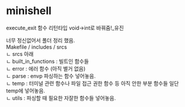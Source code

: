 # minishell

execute_exit 함수 리턴타입 void->int로 바꿔줌!_유진


너무 정신없어서 폴더 정리 했음.  
Makefile / includes / srcs  
  ㄴ srcs 아래  
      ㄴ built_in_functions : 빌트인 함수들  
      ㄴ error : 에러 함수 (아직 별거 없음)  
      ㄴ parse : envp 파싱하는 함수 넣어놓음.  
      ㄴ temp : 터미널 관련 함수나 파일 접근 권한 함수 등 아직 안한 부분 함수들 일단 temp에 넣어놓음.  
      ㄴ utils : 파싱할 때 필요한 자잘한 함수들 넣어놓음.  
     
